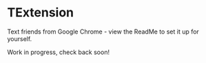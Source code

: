 # TExtension
Text friends from Google Chrome - view the ReadMe to set it up for yourself. 

Work in progress, check back soon! 
